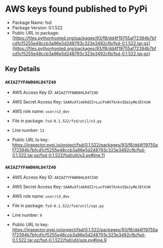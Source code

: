 # AWS keys found published to PyPi

* Package Name: fsd
* Package Version: 0.1.522
* Public URL to package: [https://files.pythonhosted.org/packages/93/f8/dd4f19755af72394b7bfcd1cf5255e48ccb3a96e5d248793c323e3492cfb/fsd-0.1.522.tar.gz](https://files.pythonhosted.org/packages/93/f8/dd4f19755af72394b7bfcd1cf5255e48ccb3a96e5d248793c323e3492cfb/fsd-0.1.522.tar.gz)

## Key Details

### `AKIAZ7YFAWD6HLD47Z4O`

* AWS Access Key ID: `AKIAZ7YFAWD6HLD47Z4O`
* AWS Secret Access Key: `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` 
* AWS role name: `user/s3_dev`
* File in package: `fsd-0.1.522/fsd/util/s3.py`
* Line number: `11`

* Public URL to key: https://inspector.pypi.io/project/fsd/0.1.522/packages/93/f8/dd4f19755af72394b7bfcd1cf5255e48ccb3a96e5d248793c323e3492cfb/fsd-0.1.522.tar.gz/fsd-0.1.522/fsd/util/s3.py#line.11



### `AKIAZ7YFAWD6HLD47Z4O`

* AWS Access Key ID: `AKIAZ7YFAWD6HLD47Z4O`
* AWS Secret Access Key: `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` 
* AWS role name: `user/s3_dev`
* File in package: `fsd-0.1.522/fsd/util/sqs.py`
* Line number: `9`

* Public URL to key: https://inspector.pypi.io/project/fsd/0.1.522/packages/93/f8/dd4f19755af72394b7bfcd1cf5255e48ccb3a96e5d248793c323e3492cfb/fsd-0.1.522.tar.gz/fsd-0.1.522/fsd/util/sqs.py#line.9


